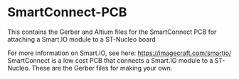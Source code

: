 # SmartConnect-PCB
This contains the Gerber and Altium files for the SmartConnect PCB for attaching a Smart.IO module to a ST-Nucleo board

For more information on Smart.IO, see here: https://imagecraft.com/smartio/
SmartConnect is a low cost PCB that connects a Smart.IO module to a ST-Nucleo. These are the Gerber files for making your own.
